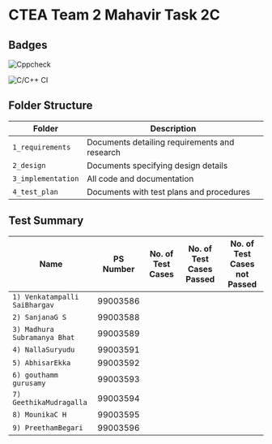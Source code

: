# CTEA Team 2 Mahavir Task 2C

## Badges

![Cppcheck](https://github.com/99003592/Team2-TaskCalculator/workflows/Cppcheck/badge.svg)

![C/C++ CI](https://github.com/99003592/Team2-TaskCalculator/workflows/C/C++%20CI/badge.svg)

## Folder Structure
Folder             | Description
-------------------| -----------------------------------------
`1_requirements`   | Documents detailing requirements and research
`2_design`         | Documents specifying design details
`3_implementation` | All code and documentation
`4_test_plan`      | Documents with test plans and procedures




## Test Summary
Name                  | PS Number            | No. of Test Cases             | No. of Test Cases Passed          | No. of Test Cases not Passed 
----------------------|-------------------|------------------------------|----------------------------------|-------------------------------
`1) Venkatampalli SaiBhargav` | 99003586     | |
`2) SanjanaG S`           | 99003588 |
`3) Madhura Subramanya Bhat` | 99003589 |
`4) NallaSuryudu`| 99003591 |
`5) AbhisarEkka` | 99003592  |
`6) gouthamm gurusamy`   | 99003593 |
`7) GeethikaMudragalla`  | 99003594  |
`8) MounikaC H` | 99003595  |
`9) PreethamBegari`  | 99003596  |
